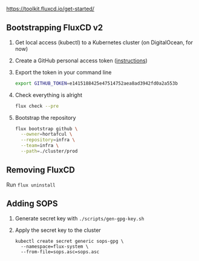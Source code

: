 https://toolkit.fluxcd.io/get-started/

## Bootstrapping FluxCD v2

1. Get local access (kubectl) to a Kubernetes cluster (on DigitalOcean, for now) 

2. Create a GitHub personal access token ([instructions](https://docs.github.com/en/github/authenticating-to-github/creating-a-personal-access-token))

3. Export the token in your command line
   ```sh
   export GITHUB_TOKEN=e1415188425e47514752aea8ad3942fd0a2a553b
   ```

4. Check everything is alright
   ```sh
   flux check --pre
   ```

5. Bootstrap the repository
   ```sh
   flux bootstrap github \
     --owner=hortafcul \
     --repository=infra \
     --team=infra \
     --path=./cluster/prod
   ```

## Removing FluxCD

Run `flux uninstall`


## Adding SOPS

1. Generate secret key with `./scripts/gen-gpg-key.sh`

2. Apply the secret key to the cluster
   ```
   kubectl create secret generic sops-gpg \
     --namespace=flux-system \
     --from-file=sops.asc=sops.asc
   ```
